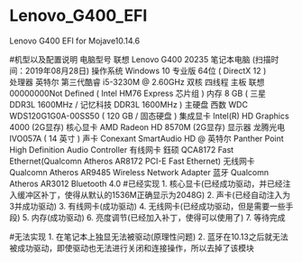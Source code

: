 # Lenovo_G400_EFI
 Lenovo G400 EFI for Mojave10.14.6

 #机型以及配置说明
	电脑型号    联想 Lenovo G400 20235 笔记本电脑  (扫描时间：2019年08月28日)
	操作系统    Windows 10 专业版 64位 ( DirectX 12 )    
	处理器    英特尔 第三代酷睿 i5-3230M @ 2.60GHz 双核 四线程
	主板    联想 00000000Not Defined ( Intel HM76 Express 芯片组 )
	内存    8 GB ( 三星 DDR3L 1600MHz / 记忆科技 DDR3L 1600MHz )
	主硬盘    西数 WDC WDS120G1G0A-00SS50 ( 120 GB / 固态硬盘 )
	集成显卡   Intel(R) HD Graphics 4000 (2G显存)
	核心显卡    AMD Radeon HD 8570M  (2G显存) 
	显示器    龙腾光电 IVO057A ( 14 英寸  )
	声卡    Conexant SmartAudio HD @ 英特尔 Panther Point High Definition Audio Controller
	有线网卡    鈺硕 QCA8172 Fast Ethernet(Qualcomn Atheros AR8172 PCI-E Fast Ethernet) 
	无线网卡    Qualcomn Atheros AR9485 Wireless Network Adapter
	蓝牙       Qualcomn Atheros AR3012 Bluetooth 4.0
#已经实现
	1. 核心显卡(已经成功驱动，并已经注入缓冲区补丁，使得从默认的1536M正确显示为2048G)
	2. 声卡(已经自动注入为3并成功驱动)
	3. 有线网卡(成功驱动)
	4. 无线网卡(已经成功驱动，但是需要一些手段)
	5. 内存(成功驱动)
	6. 亮度调节(已经加入补丁，使得可以使用了)
	7. 等待完成

#无法实现
	1. 在笔记本上独显无法被驱动(原理性问题)
	2. 蓝牙在10.13之后就无法被成功驱动，即使驱动也无法进行关闭和连接操作，所以去掉了该模块

